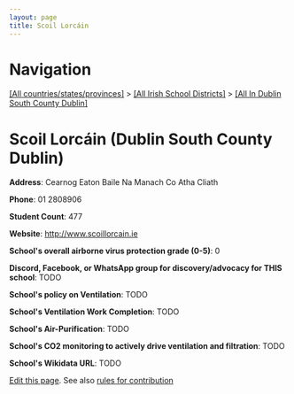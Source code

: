 ```yaml
---
layout: page
title: Scoil Lorcáin
---
```

# Navigation

[[All countries/states/provinces]](../../..) > [[All Irish School Districts]](../..) > [[All In Dublin South County Dublin]](..)

# Scoil Lorcáin (Dublin South County Dublin)

**Address**: Cearnog Eaton Baile Na Manach Co Atha Cliath

**Phone**: 01 2808906

**Student Count**: 477

**Website**: <http://www.scoillorcain.ie>

**School's overall airborne virus protection grade (0-5)**: 0

**Discord, Facebook, or WhatsApp group for discovery/advocacy for THIS school**: TODO

**School's policy on Ventilation**: TODO

**School's Ventilation Work Completion**: TODO

**School's Air-Purification**: TODO

**School's CO2 monitoring to actively drive ventilation and filtration**: TODO

**School's Wikidata URL**: TODO


[Edit this page](https://github.com/ventilate-schools/Ireland/edit/main/./Dublin_South_County_Dublin/Scoil_Lorcáin.md). See also [rules for contribution](../../../contribution-rules/)
